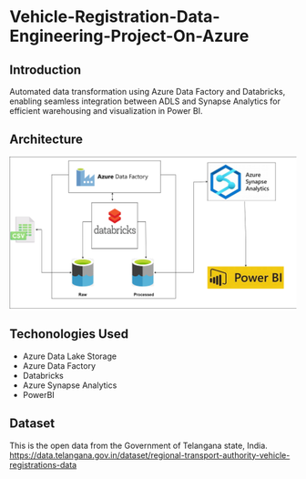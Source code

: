 # Vehicle-Registration-Data-Engineering-Project-On-Azure
## Introduction
Automated data transformation using Azure Data Factory and Databricks, enabling seamless integration between ADLS and Synapse Analytics for efficient warehousing and visualization in Power BI.

## Architecture
<img src="https://github.com/taqhiBhai/Vehicle-Registration-Data-Engineering-Project-On-Azure/blob/main/PowerBI/Architecture.png?raw=true">

## Techonologies Used
- Azure Data Lake Storage
- Azure Data Factory
- Databricks
- Azure Synapse Analytics
- PowerBI

## Dataset
This is the open data from the Government of Telangana state, India. https://data.telangana.gov.in/dataset/regional-transport-authority-vehicle-registrations-data
